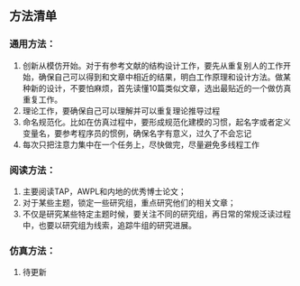 ## 方法清单

### 通用方法：

1. 创新从模仿开始。对于有参考文献的结构设计工作，要先从重复别人的工作开始，确保自己可以得到和文章中相近的结果，明白工作原理和设计方法。做某种新的设计，不要怕麻烦，首先读懂10篇类似文章，选出最贴近的一个做仿真重复工作。
2. 理论工作，要确保自己可以理解并可以重复理论推导过程
3. 命名规范化。比如在仿真过程中，要形成规范化建模的习惯，起名字或者定义变量名，要参考程序员的惯例，确保名字有意义，过久了不会忘记
4. 每次只把注意力集中在一个任务上，尽快做完，尽量避免多线程工作

### 阅读方法：

1. 主要阅读TAP，AWPL和内地的优秀博士论文；
2. 对于某些主题，锁定一些研究组，重点研究他们的相关文章；
3. 不仅是研究某些特定主题时候，要关注不同的研究组，再日常的常规泛读过程中，也要以研究组为线索，追踪牛组的研究进展。

### 仿真方法：

1. 待更新